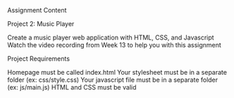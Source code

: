 
Assignment Content

Project 2: Music Player


Create a music player web application with HTML, CSS, and Javascript
Watch the video recording from Week 13 to help you with this assignment


Project Requirements


Homepage must be called index.html
Your stylesheet must be in a separate folder (ex: css/style.css)
Your javascript file must be in a separate folder (ex: js/main.js)
HTML and CSS must be valid
